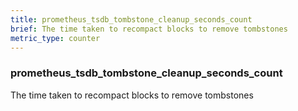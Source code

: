 ```yaml
---
title: prometheus_tsdb_tombstone_cleanup_seconds_count
brief: The time taken to recompact blocks to remove tombstones
metric_type: counter
---
```

### prometheus_tsdb_tombstone_cleanup_seconds_count

The time taken to recompact blocks to remove tombstones
